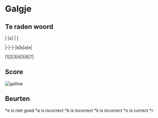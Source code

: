# Galgje

## Te raden woord

| |o| | |

|-|-|-|k|b|a|e|

|1|2|3|4|5|6|7|

## Score
![gallow](./images/5.png)

## Beurten
*e is niet goed
*a is incorrect
*b is incorrect
*k is incorrect
*o is correct
*r
